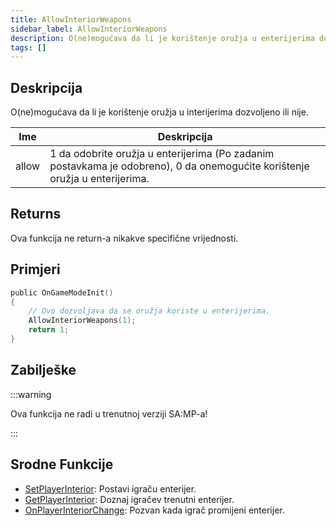 ```yaml
---
title: AllowInteriorWeapons
sidebar_label: AllowInteriorWeapons
description: O(ne)mogućava da li je korištenje oružja u enterijerima dozvoljeno ili nije.
tags: []
---
```


## Deskripcija

O(ne)mogućava da li je korištenje oružja u interijerima dozvoljeno ili nije.

| Ime   | Deskripcija                                                                                                                 |
| ----- | --------------------------------------------------------------------------------------------------------------------------- |
| allow | 1 da odobrite oružja u enterijerima (Po zadanim postavkama je odobreno), 0 da onemogućite korištenje oružja u enterijerima. |

## Returns

Ova funkcija ne return-a nikakve specifične vrijednosti.

## Primjeri

```c
public OnGameModeInit()
{
    // Ovo dozvoljava da se oružja koriste u enterijerima.
    AllowInteriorWeapons(1);
    return 1;
}
```

## Zabilješke

:::warning

Ova funkcija ne radi u trenutnoj verziji SA:MP-a!

:::

## Srodne Funkcije

- [SetPlayerInterior](SetPlayerInterior.md): Postavi igraču enterijer.
- [GetPlayerInterior](GetPlayerInterior.md): Doznaj igračev trenutni enterijer.
- [OnPlayerInteriorChange](../callbacks/OnPlayerInteriorChange.md): Pozvan kada igrač promijeni enterijer.
